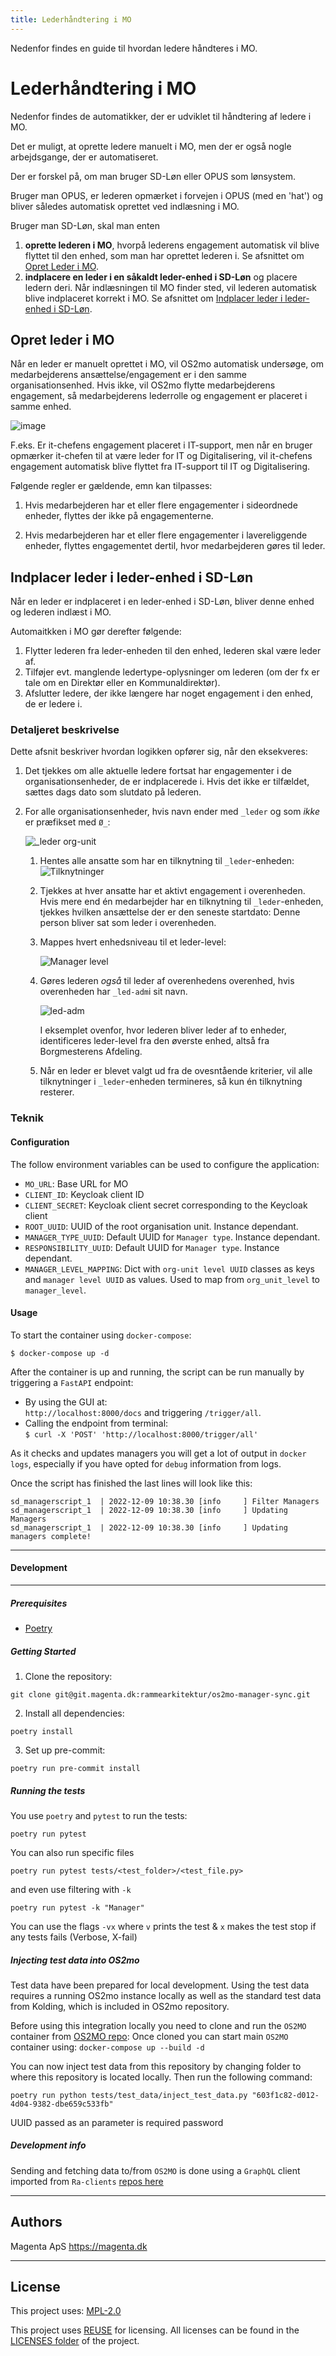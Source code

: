```yaml
---
title: Lederhåndtering i MO
---
```


Nedenfor findes en guide til hvordan ledere håndteres i MO.

# Lederhåndtering i MO
Nedenfor findes de automatikker, der er udviklet til håndtering af ledere i MO.

Det er muligt, at oprette ledere manuelt i MO, men der er også nogle arbejdsgange, der er automatiseret.

Der er forskel på, om man bruger SD-Løn eller OPUS som lønsystem.

Bruger man OPUS, er lederen opmærket i forvejen i OPUS (med en 'hat') og bliver således automatisk oprettet ved indlæsning i MO.

Bruger man SD-Løn, skal man enten

1. **oprette lederen i MO**, hvorpå lederens engagement automatisk vil blive flyttet til den enhed, som man har oprettet lederen i. Se afsnittet om [Opret Leder i MO](#Opret-leder-i-MO).
2. **indplacere en leder i en såkaldt leder-enhed i SD-Løn** og placere ledern deri. Når indlæsningen til MO finder sted, vil lederen automatisk blive indplaceret korrekt i MO. Se afsnittet om [Indplacer leder i leder-enhed i SD-Løn](#Indplacer-leder-i-leder-enhed-i-SD-Løn).

## Opret leder i MO
Når en leder er manuelt oprettet i MO, vil OS2mo automatisk undersøge, om medarbejderens ansættelse/engagement er i den samme organisationsenhed. Hvis ikke, vil OS2mo flytte medarbejderens engagement, så medarbejderens lederrolle og engagement er placeret i samme enhed.

![image](../graphics/engagementsflytning.png)

F.eks. Er it-chefens engagement placeret i IT-support, men når en bruger opmærker it-chefen til at være leder for IT og Digitalisering, vil it-chefens engagement automatisk blive flyttet fra IT-support til IT og Digitalisering.

Følgende regler er gældende, emn kan tilpasses:

1. Hvis medarbejderen har et eller flere engagementer i sideordnede enheder, flyttes der ikke på engagementerne.

2. Hvis medarbejderen har et eller flere engagementer i lavereliggende enheder, flyttes engagementet dertil, hvor medarbejderen gøres til leder.

## Indplacer leder i leder-enhed i SD-Løn
Når en leder er indplaceret i en leder-enhed i SD-Løn, bliver denne enhed og lederen indlæst i MO.

Automaitkken i MO gør derefter følgende:

1. Flytter lederen fra leder-enheden til den enhed, lederen skal være leder af.
2. Tilføjer evt. manglende ledertype-oplysninger om lederen (om der fx er tale om en Direktør eller en Kommunaldirektør).
3. Afslutter ledere, der ikke længere har noget engagement i den enhed, de er ledere i.

### Detaljeret beskrivelse
Dette afsnit beskriver hvordan logikken opfører sig, når den eksekveres:

1. Det tjekkes om alle aktuelle ledere fortsat har engagementer i de organisationsenheder, de er indplacerede i. Hvis det ikke er tilfældet, sættes dags dato som slutdato på lederen.
2. For alle organisationsenheder, hvis navn ender med `_leder` og som *ikke* er præfikset med `Ø_`:

    ![_leder org-unit](os2mo_managersync_images/_leder.png)
    1. Hentes alle ansatte som har en tilknytning til `_leder`-enheden:
    ![Tilknytninger](os2mo_managersync_images/tilknytning.png)
    2. Tjekkes at hver ansatte har et aktivt engagement i overenheden. Hvis mere end én medarbejder har en tilknytning til `_leder`-enheden, tjekkes hvilken ansættelse der er den seneste startdato: Denne person bliver sat som leder i overenheden.
    3. Mappes hvert enhedsniveau til et leder-level:

       ![Manager level](os2mo_managersync_images/manager_level.png)
    4. Gøres lederen *også* til leder af overenhedens overenhed, hvis overenheden har `_led-adm`i sit navn.

       ![led-adm](os2mo_managersync_images/_led-adm.png)

       I eksemplet ovenfor, hvor lederen bliver leder af to enheder, identificeres leder-level fra den øverste enhed, altså fra Borgmesterens Afdeling.
    5. Når en leder er blevet valgt ud fra de ovesntående kriterier, vil alle tilknytninger i `_leder`-enheden termineres, så kun én tilknytning resterer.

### Teknik

#### Configuration

The follow environment variables can be used to configure the application:

* `MO_URL`:  Base URL for MO
* `CLIENT_ID`:  Keycloak client ID
* `CLIENT_SECRET`: Keycloak client secret corresponding to the Keycloak client
* `ROOT_UUID`: UUID of the root organisation unit. Instance dependant.
* `MANAGER_TYPE_UUID`: Default UUID for `Manager type`. Instance dependant.
* `RESPONSIBILITY_UUID`: Default UUID for `Manager type`. Instance dependant.
* `MANAGER_LEVEL_MAPPING`: Dict with `org-unit level UUID` classes as keys and `manager level UUID` as values. Used to map from `org_unit_level` to `manager_level`.

#### Usage

To start the container using `docker-compose`:

```
$ docker-compose up -d
```
After the container is up and running, the script can be run manually by triggering a `FastAPI` endpoint:

* By using the GUI at:<br>
  ```http://localhost:8000/docs```
  and triggering `/trigger/all`.
* Calling the endpoint from terminal: <br>
  ```$ curl -X 'POST' 'http://localhost:8000/trigger/all'```<br>

As it checks and updates managers you will get a lot of output in `docker logs`, especially if you have opted for `debug` information from logs.

Once the script has finished the last lines will look like this:

```
sd_managerscript_1  | 2022-12-09 10:38.30 [info     ] Filter Managers
sd_managerscript_1  | 2022-12-09 10:38.30 [info     ] Updating Managers
sd_managerscript_1  | 2022-12-09 10:38.30 [info     ] Updating managers complete!

```

***

#### Development

***

##### Prerequisites

- [Poetry](https://github.com/python-poetry/poetry)

##### Getting Started

1. Clone the repository:

```
git clone git@git.magenta.dk:rammearkitektur/os2mo-manager-sync.git
```

2. Install all dependencies:

```
poetry install
```

3. Set up pre-commit:

```
poetry run pre-commit install
```

##### Running the tests

You use `poetry` and `pytest` to run the tests:

`poetry run pytest`

You can also run specific files

`poetry run pytest tests/<test_folder>/<test_file.py>`

and even use filtering with `-k`

`poetry run pytest -k "Manager"`

You can use the flags `-vx` where `v` prints the test & `x` makes the test stop if any tests fails (Verbose, X-fail)

##### Injecting test data into OS2mo

Test data have been prepared for local development. Using the test data requires
a running OS2mo instance locally as well as the standard test data from Kolding, which is included in OS2mo repository.

Before using this integration locally you need to clone and run the `OS2MO` container
from [OS2MO repo](https://git.magenta.dk/rammearkitektur/os2mo):
Once cloned you can start main `OS2MO` container using:
```docker-compose up --build -d```

You can now inject test data from this repository by changing folder to where this repository is located locally.
Then run the following command:

```
poetry run python tests/test_data/inject_test_data.py "603f1c82-d012-4d04-9382-dbe659c533fb"
```

UUID passed as an parameter is required password

##### Development info

Sending and fetching data to/from `OS2MO` is done using a `GraphQL` client imported from `Ra-clients` [repos here](https://git.magenta.dk/rammearkitektur/ra-clients)

***

## Authors

Magenta ApS <https://magenta.dk>
***

## License

This project uses: [MPL-2.0](os2mo_managersync_images/LICENSES/MPL-2.0.txt)

This project uses [REUSE](https://reuse.software) for licensing.
All licenses can be found in the [LICENSES folder](os2mo_managersync_images/LICENSES) of the project.
